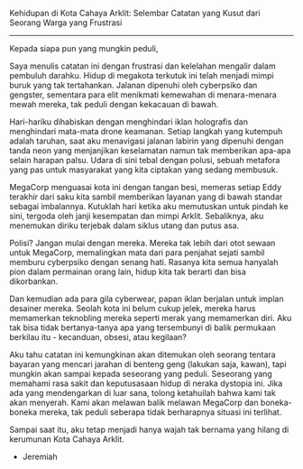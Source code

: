 Kehidupan di Kota Cahaya Arklit: Selembar Catatan yang Kusut dari Seorang Warga yang Frustrasi

---

Kepada siapa pun yang mungkin peduli,

Saya menulis catatan ini dengan frustrasi dan kelelahan mengalir dalam pembuluh darahku. Hidup di megakota terkutuk ini telah menjadi mimpi buruk yang tak tertahankan. Jalanan dipenuhi oleh cyberpsiko dan gengster, sementara para elit menikmati kemewahan di menara-menara mewah mereka, tak peduli dengan kekacauan di bawah.

Hari-hariku dihabiskan dengan menghindari iklan holografis dan menghindari mata-mata drone keamanan. Setiap langkah yang kutempuh adalah taruhan, saat aku menavigasi jalanan labirin yang dipenuhi dengan tanda neon yang menjanjikan keselamatan namun tak memberikan apa-apa selain harapan palsu. Udara di sini tebal dengan polusi, sebuah metafora yang pas untuk masyarakat yang kita ciptakan yang sedang membusuk.

MegaCorp menguasai kota ini dengan tangan besi, memeras setiap Eddy terakhir dari saku kita sambil memberikan layanan yang di bawah standar sebagai imbalannya. Kutuklah hari ketika aku memutuskan untuk pindah ke sini, tergoda oleh janji kesempatan dan mimpi Arklit. Sebaliknya, aku menemukan diriku terjebak dalam siklus utang dan putus asa.

Polisi? Jangan mulai dengan mereka. Mereka tak lebih dari otot sewaan untuk MegaCorp, memalingkan mata dari para penjahat sejati sambil memburu cyberpsiko dengan senang hati. Rasanya kita semua hanyalah pion dalam permainan orang lain, hidup kita tak berarti dan bisa dikorbankan.

Dan kemudian ada para gila cyberwear, papan iklan berjalan untuk implan desainer mereka. Seolah kota ini belum cukup jelek, mereka harus memamerkan teknobling mereka seperti merak yang memamerkan diri. Aku tak bisa tidak bertanya-tanya apa yang tersembunyi di balik permukaan berkilau itu - kecanduan, obsesi, atau kegilaan?

Aku tahu catatan ini kemungkinan akan ditemukan oleh seorang tentara bayaran yang mencari jarahan di benteng geng (lakukan saja, kawan), tapi mungkin akan sampai kepada seseorang yang peduli. Seseorang yang memahami rasa sakit dan keputusasaan hidup di neraka dystopia ini. Jika ada yang mendengarkan di luar sana, tolong ketahuilah bahwa kami tak akan menyerah. Kami akan melawan balik melawan MegaCorp dan boneka-boneka mereka, tak peduli seberapa tidak berharapnya situasi ini terlihat.

Sampai saat itu, aku tetap menjadi hanya wajah tak bernama yang hilang di kerumunan Kota Cahaya Arklit.

- Jeremiah
